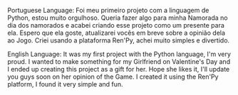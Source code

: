 Portuguese Language:
  Foi meu primeiro projeto com a linguagem de Python, estou muito orgulhoso. Queria fazer algo para minha Namorada no dia dos namorados e acabei criando esse projeto como um presente para ela. Espero que ela goste, atualizarei vocês em breve sobre a opinião dela ao Jogo. Criei usando a plataforma Ren'Py, achei muito simples e divertido.
 
English Language:
  It was my first project with the Python language, I'm very proud. I wanted to make something for my Girlfriend on Valentine's Day and I ended up creating this project as a gift for her. Hope she likes it, I'll update you guys soon on her opinion of the Game. I created it using the Ren'Py platform, I found it very simple and fun.
  
  

